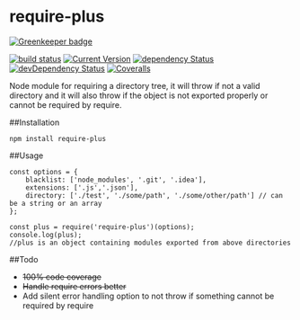 # require-plus

[![Greenkeeper badge](https://badges.greenkeeper.io/simon-p-r/require-plus.svg)](https://greenkeeper.io/)

[![build status](https://travis-ci.org/simon-p-r/require-plus.svg?branch=master)](https://travis-ci.org/simon-p-r/require-plus)
[![Current Version](https://img.shields.io/npm/v/require-plus.svg?maxAge=1000)](https://www.npmjs.org/package/require-plus)
[![dependency Status](https://img.shields.io/david/simon-p-r/require-plus.svg?maxAge=1000)](https://david-dm.org/simon-p-r/require-plus)
[![devDependency Status](https://img.shields.io/david/dev/simon-p-r/require-plus.svg?maxAge=1000)](https://david-dm.org/simon-p-r/require-plus?type=dev)
[![Coveralls](https://img.shields.io/coveralls/simon-p-r/require-plus.svg?maxAge=1000)](https://coveralls.io/github/simon-p-r/require-plus)


Node module for requiring a directory tree, it will throw if not a valid directory and it will also throw if the object is not exported properly or cannot be required by require.


##Installation

    npm install require-plus

##Usage

    const options = {
        blacklist: ['node_modules', '.git', '.idea'],
        extensions: ['.js','.json'],
        directory: ['./test', './some/path', './some/other/path'] // can be a string or an array
    };

    const plus = require('require-plus')(options);
    console.log(plus);
    //plus is an object containing modules exported from above directories

##Todo

+ ~~100% code coverage~~
+ ~~Handle require errors better~~
+ Add silent error handling option to not throw if something cannot be required by require
